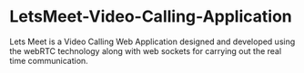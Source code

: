 # LetsMeet-Video-Calling-Application
Lets Meet is a Video Calling Web Application designed and developed using the webRTC technology along with web sockets for carrying out the real time communication.

